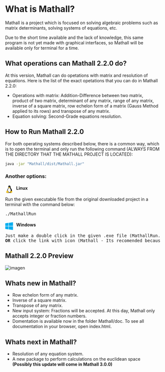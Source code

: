 # What is Mathall?

Mathall is a project which is focused on solving algebraic problems such as matrix determinants, solving systems of equations, etc. 

Due to the short time available and the lack of knowledge, this same program is not yet made with graphical interfaces, so Mathall will be available only for terminal for a time.

## What operations can Mathall 2.2.0 do?

At this version, Mathall can do opetations with matrix and resolution of equations. Here is the list of the exact opetations
that you can do in Mathall 2.2.0:

- Operations with matrix: Addition-Difference between two matrix, product of two matrix, determinant of any matrix, range of any matrix, inverse of a square matrix, row echelon form of a matrix (Gauss Method applied to its rows) and transpose of any matrix.
- Equation solving: Second-Grade equations resolution.

## How to Run Mathall 2.2.0
For both operating systems described below, there is a common way, which is to open the terminal and only run the following command (ALWAYS FROM THE DIRECTORY THAT THE MATHALL PROJECT IS LOCATED):

```bash
java -jar "Mathall/dist/Mathall.jar"
```
### Another options:

#### Linux <img align="left" alt="Linux" width="26px" src="https://github.com/devicons/devicon/blob/v2.15.1/icons/linux/linux-original.svg" style="padding-right:10px;" />

Run the given executable file from the original downloaded project in a terminal with the command below:

<pre>
./MathallRun
</pre>

#### Windows <img align="left" alt="Windows" width="26px" src="https://github.com/devicons/devicon/blob/v2.15.1/icons/windows8/windows8-original.svg" style="padding-right:10px;" />

<pre>
Just make a double click in the given .exe file (MathallRun.exe) <br><b>OR</b> click the link with icon (Mathall - Its recomended because gives a better look in the Windows terminal).
</pre>

## Mathall 2.2.0 Preview
![imagen](https://user-images.githubusercontent.com/91225771/176029340-1082e20c-76e6-4193-9e2c-87e8935c13c8.png)

## Whats new in Mathall?
- Row echelon form of any matrix.
- Inverse of a square matrix.
- Transpose of any matrix.
- New input system: Fractions will be accepted. At this day, Mathall only accepts integer or fraction numbers. 
- Domentation is available now in the folder Mathall/doc. To see all documentation in your browser, open index.html.

## Whats next in Mathall?
- Resolution of any equation system.
- A new package to perform calculations on the euclidean space **(Possibly this update will come in Mathall 3.0.0)**
